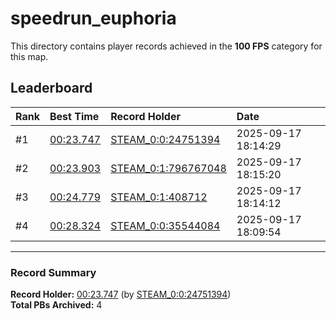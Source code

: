 # speedrun_euphoria

This directory contains player records achieved in the **100 FPS** category for this map.

## Leaderboard

| Rank | Best Time | Record Holder | Date                |
| :--- | :-------- | :------------ | :------------------ |
| #1   | [00:23.747](./00023747_STEAM_0_0_24751394_20250917-181429.zip) | [STEAM_0:0:24751394](https://speedrun16.com/profile/STEAM_0:0:24751394)   | 2025-09-17 18:14:29 |
| #2   | [00:23.903](./00023903_STEAM_0_1_796767048_20250917-181520.zip) | [STEAM_0:1:796767048](https://speedrun16.com/profile/STEAM_0:1:796767048)   | 2025-09-17 18:15:20 |
| #3   | [00:24.779](./00024779_STEAM_0_1_408712_20250917-181412.zip) | [STEAM_0:1:408712](https://speedrun16.com/profile/STEAM_0:1:408712)   | 2025-09-17 18:14:12 |
| #4   | [00:28.324](./00028324_STEAM_0_0_35544084_20250917-180954.zip) | [STEAM_0:0:35544084](https://speedrun16.com/profile/STEAM_0:0:35544084)   | 2025-09-17 18:09:54 |

---

### Record Summary
**Record Holder:** [00:23.747](./00023747_STEAM_0_0_24751394_20250917-181429.zip) (by [STEAM_0:0:24751394](https://speedrun16.com/profile/STEAM_0:0:24751394))  
**Total PBs Archived:** 4